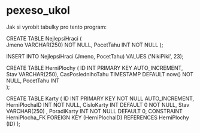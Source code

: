 # pexeso_ukol


Jak si vyrobit tabulky pro tento program:

CREATE TABLE NejlepsiHraci (     
    Jmeno VARCHAR(250) NOT NULL,
    PocetTahu INT NOT NULL  );


INSERT INTO NejlepsiHraci (Jmeno, PocetTahu) VALUES ('NikiPiki', 23);



CREATE TABLE HerniPlochy (
    ID INT PRIMARY KEY AUTO_INCREMENT,
    Stav VARCHAR(250),
    CasPoslednihoTahu TIMESTAMP DEFAULT now() NOT NULL,
    PocetTahu INT	
);

CREATE TABLE Karty (
    ID INT PRIMARY KEY NOT NULL AUTO_INCREMENT,
    HerniPlochaID INT NOT NULL,
    CisloKarty INT DEFAULT 0 NOT NULL,
    Stav VARCHAR(250) ,
    PoradiKarty INT NOT NULL DEFAULT 0,
    CONSTRAINT HerniPlocha_FK FOREIGN KEY (HerniPlochaID) REFERENCES HerniPlochy (ID)
);
